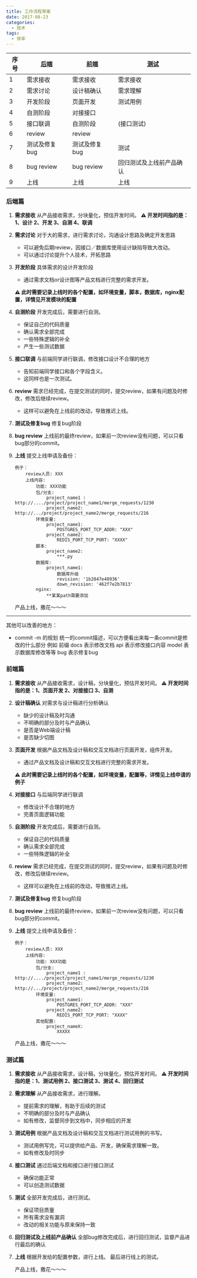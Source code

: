 ```yaml
---
title: 工作流程草案
date: 2017-08-23
categories:
  - 技术
tags:
  - 效率
---
```


序号 | [后端](#back) | [前端](#front)| [测试](#test)
----|------|------|------
1 |需求接收 | 需求接收 | 需求接收
2 |需求讨论 | 设计稿确认 | 需求理解
3 |开发阶段 | 页面开发 | 测试用例
4 |自测阶段 | 对接接口 | 
5 |接口联调 | 自测阶段 | (接口测试)
6 |review | review | 
7 |测试及修复bug | 测试及修复bug | 测试
8 |bug review | bug review | 回归测试及上线前产品确认
9 |  上线 |上线 |上线

### <span id="back">后端篇</span>
1. **需求接收**
	从产品接收需求，分块量化，预估开发时间。
	**⚠ 开发时间指的是：1、设计 2、开发 3、自测 4、联调**
2. **需求讨论**
	对于大的需求，进行需求讨论，沟通设计思路及确定开发思路
	* 可以避免后期review，因接口／数据库使用设计缺陷导致大改动。
	* 可以通过讨论提升个人技术，开拓思路
3. **开发阶段**
	具体需求的设计开发阶段
	* 通过需求文档or设计图等产品文档进行完整的需求开发。

	**⚠ 此时需要记录上线时的各个配置，如环境变量，脚本，数据库，nginx配置，详情见开发模块的配置**

4. **自测阶段**
	开发完成后，需要进行自测。
	* 保证自己的代码质量
	* 确认需求全部完成
	* 一些特殊逻辑的补全
	* 产生一些测试数据
5. **接口联调**
	与前端同学进行联调，修改接口设计不合理的地方
	* 告知前端同学接口和各个字段含义。
	* 这同样也是一次测试。
6. **review**
	需求已经完成，在提交测试的同时，提交review，如果有问题及时修改，修改后继续review。
	* 这样可以避免在上线前的改动，导致推迟上线。
7. **测试及修复bug**
	修复bug阶段
8. **bug review**
	上线前的最终review，如果前一次review没有问题，可以只看bug部分的commit。
9. **上线**
	提交上线申请及备份：
	```
	例子：
		review人员: XXX
		上线内容:
			功能: XXX功能
			包/分支:  
				project_name1 : http://..../project/project_name1/merge_requests/1230
				project_name2: http://.../project/project_name2/merge_requests/216
			环境变量:  
				project_name1:
					POSTGRES_PORT_TCP_ADDR: "XXX"
				project_name2:
					REDIS_PORT_TCP_PORT: "XXXX"
			脚本:
				project_name2:
					***.py
			数据库:
				project_name1:
					数据库升级
					revision: '1b2847e48936'
					down_revision: '462f7e2b7813'
			nginx:
				**某某path需要添加
	```
	产品上线，撒花～～～

---------------------------------------
其他可以改善的地方：

+ commit -m 的规划
	统一的commit描述，可以方便看出来每一条commit是修改的什么部分
	例如 前缀 docs 表示修改文档  api 表示修改接口内容  model 表示数据库修改等等 bug 表示修复bug

### <span id="front">前端篇</span>
1. **需求接收**
	从产品接收需求，设计稿，分块量化，预估开发时间。
	**⚠ 开发时间指的是：1、页面开发 2、对接接口 3、自测**
2. **设计稿确认**
	对需求与设计稿进行分析确认
	* 缺少的设计稿及时沟通
	* 不明确的部分及时与产品确认
	* 是否是Web端设计稿
	* 是否缺少切图
3. **页面开发**
	根据产品文档及设计稿和交互文档进行页面开发，组件开发。
	* 通过产品文档及设计稿和交互文档进行完整的需求开发。

	**⚠ 此时需要记录上线时的各个配置，如环境变量，配置等，详情见上线申请的例子**
4. **对接接口**
	与后端同学进行联调
	* 修改设计不合理的地方
	* 完善页面逻辑功能
5. **自测阶段**
	开发完成后，需要进行自测。
	* 保证自己的代码质量
	* 确认需求全部完成
	* 一些特殊逻辑的补全
6. **review**
	需求已经完成，在提交测试的同时，提交review，如果有问题及时修改，修改后继续review。
	* 这样可以避免在上线前的改动，导致推迟上线。
7. **测试及修复bug**
	修复bug阶段
8. **bug review**
	上线前的最终review，如果前一次review没有问题，可以只看bug部分的commit。
9. **上线**
	提交上线申请及备份：
	```
	例子：
		review人员: XXX
		上线内容:
			功能: XXX功能
			包/分支:  
				project_name1 : http://..../project/project_name1/merge_requests/1230
				project_name2: http://.../project/project_name2/merge_requests/216
			环境变量:  
				project_name1:
					POSTGRES_PORT_TCP_ADDR: "XXX"
				project_name2:
					REDIS_PORT_TCP_PORT: "XXXX"
			其他配置:
				project_nameX:
					XXXXX
	```
	产品上线，撒花～～～

### <span id="test">测试篇</span>

1. **需求接收**
	从产品接收需求，设计稿，分块量化，预估开发时间。
	**⚠ 开发时间指的是：1、测试用例 2、接口测试 3、测试 4、回归测试**
2. **需求理解**
	从产品接收需求，进行理解。
	* 提前需求的理解，有助于后续的测试
	* 不明确的部分及时与产品确认
	* 如有修改，监督同步到文档中，同步相应的开发
3. **测试用例**
	根据产品文档及设计稿和交互文档进行测试用例的书写。
	* 测试用例写完，可以提供给产品、开发，确保需求理解一致。
	* 如有修改及时同步
4. **接口测试**
	通过后端文档和接口进行接口测试
	* 确保功能正常
	* 可以创造测试数据
5. **测试**
	全部开发完成后，进行测试。
	* 保证项目质量
	* 所有需求没有漏洞
	* 改动的相关功能与原来保持一致
6. **回归测试及上线前产品确认**
	全部bug修改完成后，进行回归测试，监督产品进行最后的确认
7. **上线**
	根据开发给的配置参数，进行上线。
	最后进行线上的测试。

	产品上线，撒花～～～